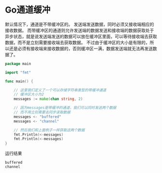# Go通道缓冲
默认情况下，通道是不带缓冲区的。
发送端发送数据，同时必须又接收端相应的接收数据。
而带缓冲区的通道则允许发送端的数据发送和接收端的数据获取处于异步状态，就是说发送端发送的数据可以放在缓冲区里面，可以等待接收端去获取数据，而不是立刻需要接收端去获取数据。
不过由于缓冲区的大小是有限的，所以还是必须有接收端来接收数据的，否则缓冲区一满，数据发送端就无法再发送数据了。

```go
package main

import "fmt"

func main() {

	// 这里我们定义了一个可以存储字符串类型的带缓冲通道
	// 缓冲区大小为2
	messages := make(chan string, 2)

	// 因为messages是带缓冲的通道，我们可以同时发送两个数据
	// 而不用立刻需要去同步读取数据
	messages <- "buffered"
	messages <- "channel"

	// 然后我们和上面例子一样获取这两个数据
	fmt.Println(<-messages)
	fmt.Println(<-messages)
}
```
运行结果
```
buffered
channel
```
